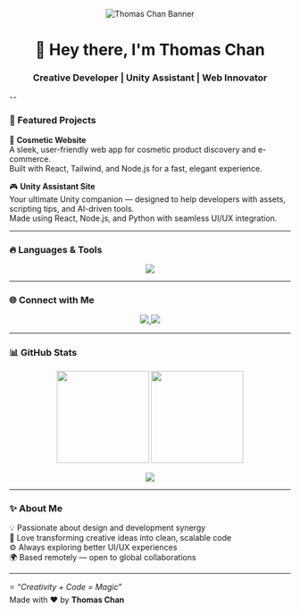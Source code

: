 <!-- Banner -->
<p align="center">
  <img src="https://i.ibb.co/NFL4m6J/A-digital-graphic-design-banner-features-Thomas-Ch.png" alt="Thomas Chan Banner" />
</p>

<h1 align="center">👋 Hey there, I'm Thomas Chan</h1>
<h3 align="center">Creative Developer | Unity Assistant | Web Innovator</h3>

--

### 💄 Featured Projects

🚀 **Cosmetic Website**  
A sleek, user-friendly web app for cosmetic product discovery and e-commerce.  
Built with React, Tailwind, and Node.js for a fast, elegant experience.

🎮 **Unity Assistant Site**  
Your ultimate Unity companion — designed to help developers with assets, scripting tips, and AI-driven tools.  
Made using React, Node.js, and Python with seamless UI/UX integration.

---

### 🔥 Languages & Tools

<p align="center">
  <img src="https://skillicons.dev/icons?i=react,vue,js,ts,tailwind,sass,jquery,bootstrap,nodejs,python,django,php,laravel,wordpress,webpack,aws,mongodb,mysql,graphql,postgres,vscode,github,jest,docker" />
</p>

---

### 🌐 Connect with Me

<p align="center">
  <a href="mailto:thomaschan580019@gmail.com">
    <img src="https://img.shields.io/badge/Gmail-D14836?style=for-the-badge&logo=gmail&logoColor=white" />
  </a>
  <a href="https://linkedin.com/in/thomaschan" target="_blank">
    <img src="https://img.shields.io/badge/LinkedIn-0077B5?style=for-the-badge&logo=linkedin&logoColor=white" />
  </a>
</p>

---

### 📊 GitHub Stats

<p align="center">
  <img height="165em" src="https://github-readme-stats.vercel.app/api?username=thomaschan&show_icons=true&theme=radical&count_private=true" />
  <img height="165em" src="https://github-readme-streak-stats.herokuapp.com/?user=thomaschan&theme=radical" />
</p>

<p align="center">
  <img src="https://github-readme-stats.vercel.app/api/top-langs/?username=thomaschan&layout=compact&theme=radical" />
</p>

---

### ✨ About Me

💡 Passionate about design and development synergy  
🎨 Love transforming creative ideas into clean, scalable code  
⚙️ Always exploring better UI/UX experiences  
🌍 Based remotely — open to global collaborations  

---

⭐ _“Creativity + Code = Magic”_  
Made with ❤️ by **Thomas Chan**
